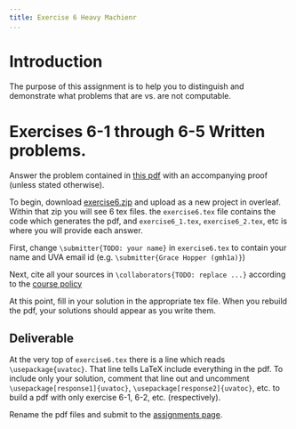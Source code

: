 ```yaml
---
title: Exercise 6 Heavy Machienr
...
```



# Introduction

The purpose of this assignment is to help you to distinguish and demonstrate what problems that are vs. are not computable.



# Exercises 6-1 through 6-5 Written problems.

Answer the problem contained in [this pdf](/files/exercises/exercise6.pdf) with an accompanying proof (unless stated otherwise).

To begin, download [exercise6.zip](/files/exercises/exercise6.zip) and upload as a new project in overleaf. Within that zip you will see 6 tex files. the `exercise6.tex` file contains the code which generates the pdf, and `exercise6_1.tex`, `exercise6_2.tex`, etc is where you will provide each answer.

First, change `\submitter{TODO: your name}` in `exercise6.tex` to contain your name and UVA email id (e.g. `\submitter{Grace Hopper (gmh1a)}`)

Next, cite all your sources in `\collaborators{TODO: replace ...}` according to the [course policy](https://www.cs.virginia.edu/~njb2b/cstheory/s2020/syllabus.html#no-plagiarism-nor-anything-like-it)

At this point, fill in your solution in the appropriate tex file. When you rebuild the pdf, your solutions should appear as you write them.


## Deliverable

At the very top of `exercise6.tex` there is a line which reads `\usepackage{uvatoc}`. That line tells LaTeX include everything in the pdf. To include only your solution, comment that line out and uncomment `\usepackage[response1]{uvatoc}`, `\usepackage[response2]{uvatoc}`, etc. to build a pdf with only exercise 6-1, 6-2, etc. (respectively).

Rename the pdf files and submit to the [assignments page](https://kytos.cs.virginia.edu/cstheory).


